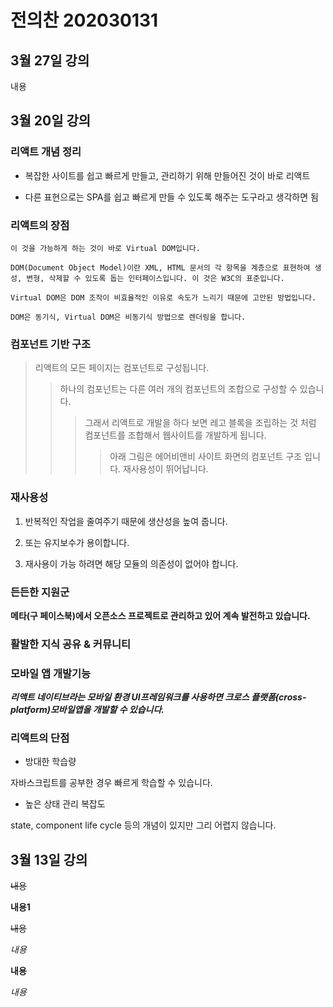 # 전의찬 202030131

## 3월 27일 강의

내용

## 3월 20일 강의

### 리액트 개념 정리

- 복잡한 사이트를 쉽고 빠르게 만들고, 관리하기 위해 만들어진 것이 바로 리액트

- 다른 표현으로는 SPA를 쉽고 빠르게 만들 수 있도록 해주는 도구라고 생각하면 됨

### 리액트의 장점

```
이 것을 가능하게 하는 것이 바로 Virtual DOM입니다.

DOM(Document Object Model)이란 XML, HTML 문서의 각 항목을 계층으로 표현하여 생성, 변형, 삭제할 수 있도록 돕는 인터페이스입니다. 이 것은 W3C의 표준입니다.

Virtual DOM은 DOM 조작이 비효율적인 이유로 속도가 느리기 때문에 고안된 방법입니다.

DOM은 동기식, Virtual DOM은 비동기식 방법으로 렌더링을 합니다.
```

### 컴포넌트 기반 구조

> 리액트의 모든 페이지는 컴포넌트로 구성됩니다.
>
> > 하나의 컴포넌트는 다른 여러 개의 컴포넌트의 조합으로 구성할 수 있습니다.
> >
> > > 그래서 리액트로 개발을 하다 보면 레고 블록을 조립하는 것 처럼 컴포넌트를 조합해서 웹사이트를 개발하게 됩니다.
> > >
> > > > 아래 그림은 에어비앤비 사이트 화면의 컴포넌트 구조 입니다. 재사용성이 뛰어납니다.

### 재사용성

1. 반복적인 작업을 줄여주기 때문에 생산성을 높여 줍니다.

2. 또는 유지보수가 용이합니다.

3. 재사용이 가능 하려면 해당 모듈의 의존성이 없어야 합니다.

### 든든한 지원군

**메타(구 페이스북)에서 오픈소스 프로젝트로 관리하고 있어 계속 발전하고 있습니다.**

### 활발한 지식 공유 & 커뮤니티

### 모바일 앱 개발기능

**_리액트 네이티브라는 모바일 환경 UI프레임워크를 사용하면 크로스 플랫폼(cross-platform)모바일앱을 개발할 수 있습니다._**

### 리액트의 단점

- 방대한 학습량

자바스크립트를 공부한 경우 빠르게 학습할 수 있습니다.

- 높은 상태 관리 복잡도

state, component life cycle 등의 개념이 있지만 그리 어렵지 않습니다.

## 3월 13일 강의

~~내용~~

**내용1**

~~내용~~

_내용_

**내용**

_내용_
